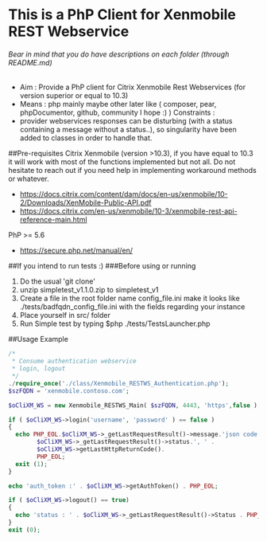# This is a PhP Client for Xenmobile REST Webservice
###### Bear in mind that you do have descriptions on each folder (through README.md)

- Aim : Provide a PhP client for Citrix Xenmobile Rest Webservices (for version superior or equal to 10.3)
- Means : php mainly maybe other later like ( composer, pear, phpDocumentor, github, community I hope :) )
Constraints :
- provider webservices responses can be disturbing (with a status containing a message without a status..),
  so singularity have been added to classes in order to handle that.

##Pre-requisites
Citrix Xenmobile (version >10.3), if you have equal to 10.3 it will work with most of the functions implemented but not all.
Do not hesitate to reach out if you need help in implementing workaround methods or whatever.
 - https://docs.citrix.com/content/dam/docs/en-us/xenmobile/10-2/Downloads/XenMobile-Public-API.pdf
 - https://docs.citrix.com/en-us/xenmobile/10-3/xenmobile-rest-api-reference-main.html

PhP >= 5.6
 - https://secure.php.net/manual/en/


##If you intend to run tests :)
###Before using or running
1) Do the usual 'git clone'
2) unzip simpletest_v1.1.0.zip to simpletest_v1
3) Create a file in the root folder name config_file.ini
   make it looks like ./tests/badfqdn_config_file.ini with the fields
   regarding your instance
4) Place yourself in src/ folder
5) Run Simple test by typing
  $php ./tests/TestsLauncher.php


##Usage Example
```php
/*
 * Consume authentication webservice
 * login, logout
 */
./require_once('./class/Xenmobile_RESTWS_Authentication.php');
$szFQDN = 'xenmobile.contoso.com';

$oCliXM_WS = new Xenmobile_RESTWS_Main( $szFQDN, 4443, 'https',false );

if ( $oCliXM_WS->login('username', 'password' ) == false )
{
  echo PHP_EOL.$oCliXM_WS->_getLastRequestResult()->message.'json code:'.
        $oCliXM_WS->_getLastRequestResult()->status.', ' .
        $oCliXM_WS->getLastHttpReturnCode().
        PHP_EOL;
  exit (1);
}

echo 'auth_token :' . $oCliXM_WS->getAuthToken() . PHP_EOL;

if ( $oCliXM_WS->logout() == true)
{
  echo 'status : ' . $oCliXM_WS->_getLastRequestResult()->Status . PHP_EOL;
}
exit (0);
```
